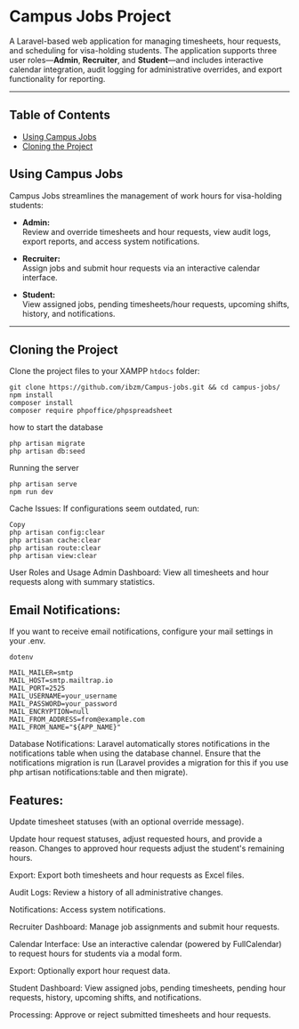 
# Campus Jobs Project

A Laravel-based web application for managing timesheets, hour requests, and scheduling for visa-holding students. The application supports three user roles—**Admin**, **Recruiter**, and **Student**—and includes interactive calendar integration, audit logging for administrative overrides, and export functionality for reporting.

---

## Table of Contents

- [Using Campus Jobs](#using-campus-jobs)
- [Cloning the Project](#cloning-the-project)


## Using Campus Jobs

Campus Jobs streamlines the management of work hours for visa-holding students:

- **Admin:**  
  Review and override timesheets and hour requests, view audit logs, export reports, and access system notifications.

- **Recruiter:**  
  Assign jobs and submit hour requests via an interactive calendar interface.

- **Student:**  
  View assigned jobs, pending timesheets/hour requests, upcoming shifts, history, and notifications.

---

## Cloning the Project

Clone the project files to your XAMPP `htdocs` folder:

```
git clone https://github.com/ibzm/Campus-jobs.git && cd campus-jobs/
npm install
composer install
composer require phpoffice/phpspreadsheet

```
how to start the database
```
php artisan migrate
php artisan db:seed
```
Running the server
```
php artisan serve
npm run dev
```

Cache Issues:
If configurations seem outdated, run:

```
Copy
php artisan config:clear
php artisan cache:clear
php artisan route:clear
php artisan view:clear
```

User Roles and Usage
Admin
Dashboard:
View all timesheets and hour requests along with summary statistics.

## Email Notifications:
If you want to receive email notifications, configure your mail settings in your .env.

```
dotenv

MAIL_MAILER=smtp
MAIL_HOST=smtp.mailtrap.io
MAIL_PORT=2525
MAIL_USERNAME=your_username
MAIL_PASSWORD=your_password
MAIL_ENCRYPTION=null
MAIL_FROM_ADDRESS=from@example.com
MAIL_FROM_NAME="${APP_NAME}"
```

Database Notifications:
Laravel automatically stores notifications in the notifications table when using the database channel. Ensure that the notifications migration is run (Laravel provides a migration for this if you use php artisan notifications:table and then migrate).


## Features:

Update timesheet statuses (with an optional override message).

Update hour request statuses, adjust requested hours, and provide a reason. Changes to approved hour requests adjust the student's remaining hours.

Export:
Export both timesheets and hour requests as Excel files.

Audit Logs:
Review a history of all administrative changes.

Notifications:
Access system notifications.

Recruiter
Dashboard:
Manage job assignments and submit hour requests.

Calendar Interface:
Use an interactive calendar (powered by FullCalendar) to request hours for students via a modal form.

Export:
Optionally export hour request data.

Student
Dashboard:
View assigned jobs, pending timesheets, pending hour requests, history, upcoming shifts, and notifications.

Processing:
Approve or reject submitted timesheets and hour requests.
